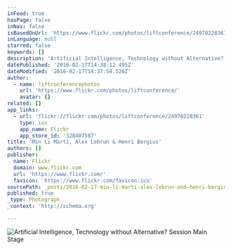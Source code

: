```yaml
---
inFeed: true
hasPage: false
inNav: false
isBasedOnUrl: 'https://www.flickr.com/photos/liftconference/24970228361/in/album-72157664291396181/'
inLanguage: null
starred: false
keywords: []
description: 'Artificial Intelligence, Technology without Alternative? Session Main Stage'
datePublished: '2016-02-17T14:38:12.495Z'
dateModified: '2016-02-17T14:37:58.526Z'
author:
  - name: liftconferencephotos
    url: 'https://www.flickr.com/photos/liftconference/'
    avatar: {}
related: []
app_links:
  - url: 'flickr://flickr.com/photos/liftconference/24970228361'
    type: ios
    app_name: Flickr
    app_store_id: '328407587'
title: 'Min Li Marti, Alex Lebrun & Henri Bergius'
authors: []
publisher:
  name: Flickr
  domain: www.flickr.com
  url: 'https://www.flickr.com/'
  favicon: 'https://www.flickr.com/favicon.ico'
sourcePath: _posts/2016-02-17-min-li-marti-alex-lebrun-and-henri-bergius.md
published: true
_type: Photograph
_context: 'http://schema.org'

---
```

![Artificial Intelligence, Technology without Alternative? Session Main Stage](https://s3-us-west-2.amazonaws.com/the-grid-img/p/8fc566ef10afc7a4c26e8f7078c852f39944cb02.jpg)